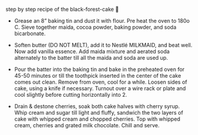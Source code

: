 step by step recipe of the black-forest-cake
:cake:

* Grease an 8” baking tin and dust it with flour. Pre heat the oven to 180o C. Sieve together maida, cocoa powder, baking powder, and soda bicarbonate.

* Soften butter (DO NOT MELT), add it to Nestlé MILKMAID, and beat well. Now add vanilla essence. Add maida mixture and aerated soda alternately to the batter till all the maida and soda are used up.

* Pour the batter into the baking tin and bake in the preheated oven for 45-50 minutes or till the toothpick inserted in the center of the cake comes out clean. Remove from oven, cool for a while. Loosen sides of cake, using a knife if necessary. Turnout over a wire rack or plate and cool slightly before cutting horizontally into 2.

* Drain & destone cherries, soak both cake halves with cherry syrup. Whip cream and sugar till light and fluffy, sandwich the two layers of cake with whipped cream and chopped cherries. Top with whipped cream, cherries and grated milk chocolate. Chill and serve.